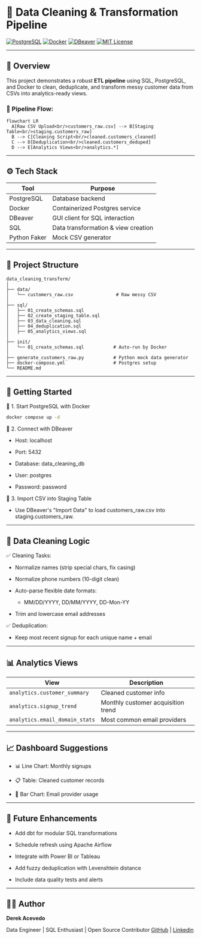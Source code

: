 # 🧹 Data Cleaning & Transformation Pipeline

[![PostgreSQL](https://img.shields.io/badge/Database-PostgreSQL-blue)](https://www.postgresql.org/)
[![Docker](https://img.shields.io/badge/Container-Docker-blue)](https://www.docker.com/)
[![DBeaver](https://img.shields.io/badge/Client-DBeaver-lightgrey)](https://dbeaver.io/)
[![MIT License](https://img.shields.io/badge/License-MIT-yellow.svg)](LICENSE)

---

## 📌 Overview

This project demonstrates a robust **ETL pipeline** using SQL, PostgreSQL, and Docker to clean, deduplicate, and transform messy customer data from CSVs into analytics-ready views.

### 🔁 Pipeline Flow:
```mermaid
flowchart LR
  A[Raw CSV Upload<br/>customers_raw.csv] --> B[Staging Table<br/>staging.customers_raw]
  B --> C[Cleaning Script<br/>cleaned.customers_cleaned]
  C --> D[Deduplication<br/>cleaned.customers_deduped]
  D --> E[Analytics Views<br/>analytics.*]
```

---

## ⚙️ Tech Stack
| Tool         | Purpose                             |
| ------------ | ----------------------------------- |
| PostgreSQL   | Database backend                    |
| Docker       | Containerized Postgres service      |
| DBeaver      | GUI client for SQL interaction      |
| SQL          | Data transformation & view creation |
| Python Faker | Mock CSV generator                  |

---

## 📁 Project Structure
```pgsql
data_cleaning_transform/
│
├── data/
│   └── customers_raw.csv                # Raw messy CSV
│
├── sql/
│   ├── 01_create_schemas.sql
│   ├── 02_create_staging_table.sql
│   ├── 03_data_cleaning.sql
│   ├── 04_deduplication.sql
│   ├── 05_analytics_views.sql
│
├── init/
│   └── 01_create_schemas.sql           # Auto-run by Docker
│
├── generate_customers_raw.py           # Python mock data generator
├── docker-compose.yml                  # Postgres setup
└── README.md
```

---

## 🚀 Getting Started
🔹 1. Start PostgreSQL with Docker
```bash
docker compose up -d
```

🔹 2. Connect with DBeaver
  * Host: localhost

  * Port: 5432

  * Database: data_cleaning_db

  * User: postgres

  * Password: password

🔹 3. Import CSV into Staging Table
  * Use DBeaver's "Import Data" to load customers_raw.csv into staging.customers_raw.

---

## 🧼 Data Cleaning Logic
✅ Cleaning Tasks:
 * Normalize names (strip special chars, fix casing)

 * Normalize phone numbers (10-digit clean)

 * Auto-parse flexible date formats:

    * MM/DD/YYYY, DD/MM/YYYY, DD-Mon-YY

 * Trim and lowercase email addresses

✅ Deduplication:
 * Keep most recent signup for each unique name + email

---

## 📊 Analytics Views
| View                           | Description                        |
| ------------------------------ | ---------------------------------- |
| `analytics.customer_summary`   | Cleaned customer info              |
| `analytics.signup_trend`       | Monthly customer acquisition trend |
| `analytics.email_domain_stats` | Most common email providers        |

---

## 📈 Dashboard Suggestions

* 📊 Line Chart: Monthly signups

* 📋 Table: Cleaned customer records

* 📨 Bar Chart: Email provider usage

---

## 🧠 Future Enhancements
* Add dbt for modular SQL transformations

* Schedule refresh using Apache Airflow

* Integrate with Power BI or Tableau

* Add fuzzy deduplication with Levenshtein distance

* Include data quality tests and alerts

---

## 👨‍💻 Author

**Derek Acevedo**

Data Engineer | SQL Enthusiast | Open Source Contributor
[GitHub](https://www.github.com/poloman2308) | [Linkedin](https://www.linkedin.com/in/derekacevedo86)
